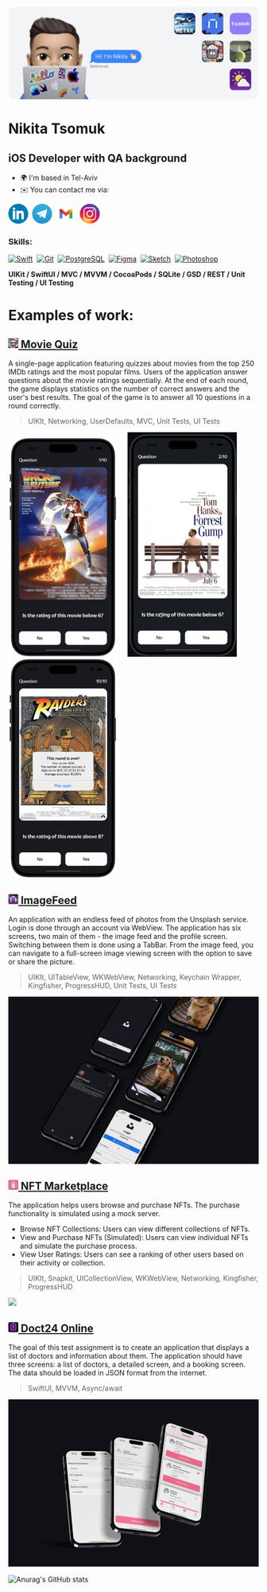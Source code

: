 ![Header of the page](https://github.com/tsomuk/tsomuk/blob/main/General/Header_tsomuk_2.png)

# Nikita Tsomuk
## iOS Developer with QA background 

* 🌍  I'm based in Tel-Aviv
* ✉️  You can contact me via:
<!-- SOCIAL NETWORK -->
[<img src='https://github.com/tsomuk/tsomuk/blob/main/Social_Network/link_color.png' alt='linkedin' height='40'>](https://www.linkedin.com/in/tsomuk/)&nbsp;&nbsp;[<img src='https://github.com/tsomuk/tsomuk/blob/main/Social_Network/tele_color.png' alt='github' height='40'>](https://t.me/tsomuk)&nbsp;&nbsp;[<img src='https://github.com/tsomuk/tsomuk/blob/main/Social_Network/gmail_color.png' height='40'>](mailto:tsomuk@me.com)&nbsp;&nbsp;[<img src='https://github.com/tsomuk/tsomuk/blob/main/Social_Network/insta_color.png' alt='instagram' height='40'>](https://www.instagram.com/tsomuk/)

### Skills: 

<p align="left"> <a href="https://developer.apple.com/swift/" target="_blank" rel="noreferrer"><img src="https://raw.githubusercontent.com/danielcranney/readme-generator/main/public/icons/skills/swift-colored.svg" width="36" height="36" alt="Swift" /></a>&nbsp; <a href="https://git-scm.com/" target="_blank" rel="noreferrer"><img src="https://raw.githubusercontent.com/danielcranney/readme-generator/main/public/icons/skills/git-colored.svg" width="36" height="36" alt="Git" /></a>&nbsp; <a href="https://www.postgresql.org/" target="_blank" rel="noreferrer"><img src="https://raw.githubusercontent.com/danielcranney/readme-generator/main/public/icons/skills/postgresql-colored.svg" width="36" height="36" alt="PostgreSQL" /></a>&nbsp; <a href="https://www.figma.com/" target="_blank" rel="noreferrer"><img src="https://raw.githubusercontent.com/danielcranney/readme-generator/main/public/icons/skills/figma-colored.svg" width="36" height="36" alt="Figma" /></a>&nbsp; <a href="https://www.sketch.com/" target="_blank" rel="noreferrer"><img src="https://raw.githubusercontent.com/danielcranney/readme-generator/main/public/icons/skills/sketch-colored.svg" width="36" height="36" alt="Sketch" /></a>&nbsp; <a href="https://www.adobe.com/uk/products/photoshop.html" target="_blank" rel="noreferrer"><img src="https://raw.githubusercontent.com/danielcranney/readme-generator/main/public/icons/skills/photoshop-colored.svg" width="36" height="36" alt="Photoshop" /></a> </p>


**UIKit / SwiftUI / MVC / MVVM / CocoaPods / SQLite / GSD / REST / Unit Testing / UI Testing**


<!-- EXAMPLES OF THE APPS -->
# Examples of work:
<!-- MOVIE QUIZ -->
## [<img src='https://github.com/tsomuk/tsomuk/blob/main/MovieQuiz/icon.png' alt='linkedin' height='20'> Movie Quiz](https://github.com/tsomuk/MovieQuiz_yp)  


A single-page application featuring quizzes about movies from the top 250 IMDb ratings and the most popular films. 
Users of the application answer questions about the movie ratings sequentially. At the end of each round, the game displays statistics on the number of correct answers and the user's best results. The goal of the game is to answer all 10 questions in a round correctly.

> UIKIt, Networking, UserDefaults, MVC, Unit Tests, UI Tests  

<img src="https://github.com/tsomuk/tsomuk/blob/main/MovieQuiz/Movie_1.png" width="220">&nbsp;&nbsp;&nbsp;&nbsp;&nbsp;<img src="https://github.com/tsomuk/tsomuk/blob/main/MovieQuiz/Movie_gif3.gif" width="220"/>&nbsp;&nbsp;&nbsp;&nbsp;&nbsp;<img src="https://github.com/tsomuk/tsomuk/blob/main/MovieQuiz/Movie_3.png" width="220">

## [<img src='https://github.com/tsomuk/tsomuk/blob/main/app_icons/imagefeed.png' alt='linkedin' height='20'> ImageFeed](https://github.com/tsomuk/ImageFeed)  
An application with an endless feed of photos from the Unsplash service. Login is done through an account via WebView. 
The application has six screens, two main of them  - the image feed and the profile screen. Switching between them is done using a TabBar. From the image feed, you can navigate to a full-screen image viewing screen with the option to save or share the picture.

> UIKIt, UITableView, WKWebView, Networking, Keychain Wrapper, Kingfisher, ProgressHUD, Unit Tests, UI Tests
<img src="https://github.com/tsomuk/tsomuk/blob/main/ImageFeed/IF_eng2.jpg">


## [<img src='https://github.com/tsomuk/tsomuk/blob/main/NFT_Marketplace/icon_fakeNFT_rounded.png' alt='linkedin' height='20'> NFT Marketplace](https://github.com/tsomuk/NFT-Marketplace)  
The application helps users browse and purchase NFTs. The purchase functionality is simulated using a mock server.
- Browse NFT Collections: Users can view different collections of NFTs.
- View and Purchase NFTs (Simulated): Users can view individual NFTs and simulate the purchase process.
- View User Ratings: Users can see a ranking of other users based on their activity or collection.

> UIKIt, Snapkit, UICollectionView, WKWebView, Networking, Kingfisher, ProgressHUD
<img src="https://github.com/tsomuk/tsomuk/blob/main/NFT_Marketplace/FakeNFT_final.png">



## [<img src='https://github.com/tsomuk/tsomuk/blob/main/Doct24/icon_doct_rounded.png' alt='linkedin' height='20'> Doct24 Online](https://github.com/tsomuk/DocTest) 
The goal of this test assignment is to create an application that displays a list of doctors and information about them. The application should have three screens: a list of doctors, a detailed screen, and a booking screen. The data should be loaded in JSON format from the internet.

> SwiftUI, MVVM, Async/await

<img src="https://github.com/tsomuk/tsomuk/blob/main/Doct24/doct24_opti.png">





<!--

I’m currently working on two studying projects. Client for Unsplash service and habit tracker  

// MOCKUP IMAGE 

<img src="https://github.com/tsomuk/tsomuk/blob/main/ImageFeed/IF_orange.jpg" >
<img src="https://github.com/tsomuk/tsomuk/blob/main/ImageFeed/IF_eng.jpg" >


<img src="https://github.com/tsomuk/tsomuk/blob/main/ImageFeed/IF_0.png" width="220">&nbsp;&nbsp;&nbsp;&nbsp;&nbsp;<img src="https://github.com/tsomuk/tsomuk/blob/main/IF_2.png" width="220">
<img src="https://github.com/tsomuk/tsomuk/blob/main/IF_1_copy.png" width="220">&nbsp;&nbsp;&nbsp;&nbsp;&nbsp;<img src="https://github.com/tsomuk/tsomuk/blob/main/IF_3_copy.png" width="220">
-->














<!-- STATISTICS -->
![Anurag's GitHub stats](https://github-readme-stats.vercel.app/api?username=tsomuk&theme=dark&show_icons=true&rank_icon=github)








